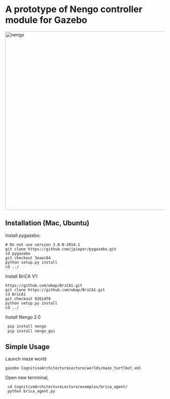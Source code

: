 # A prototype of Nengo controller module for Gazebo

<img width="564" alt="nengo" src="https://cloud.githubusercontent.com/assets/1708549/13658730/39f499fc-e6bd-11e5-9f0d-23d66b31b881.png">

## Installation (Mac, Ubuntu)

Install pygazebo:

```
# Do not use version 3.0.0-2014.1 
git clone https://github.com/jpieper/pygazebo.git
cd pygazebo
git checkout 3eaac84
python setup.py install
cd ../
```

Install BriCA V1:

```
https://github.com/wbap/BriCA1.git
git clone https://github.com/wbap/BriCA1.git
cd BriCA1
git checkout 0261df0
python setup.py install
cd ../
```

Install Nengo 2.0
```bash
 pip install nengo
 pip install nengo_gui
```


## Simple Usage

Launch maze world
```
gazebo CognitiveArchitectureLecture/worlds/maze_turtlbot.xml
```
Open new ternminal, 

```
 cd CognitiveArchitectureLecture/examples/brica_agent/
 python brica_agent.py
```

